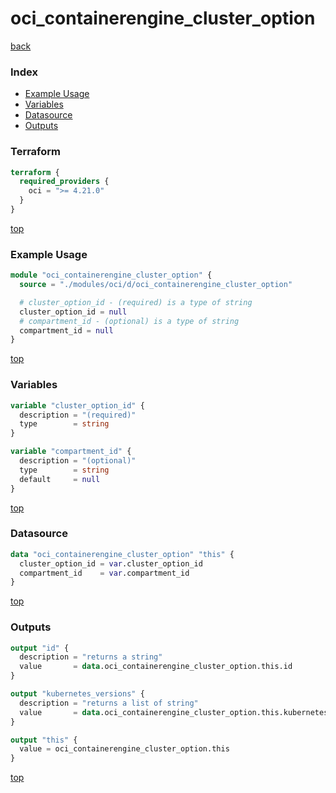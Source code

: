 # oci_containerengine_cluster_option

[back](../oci.md)

### Index

- [Example Usage](#example-usage)
- [Variables](#variables)
- [Datasource](#datasource)
- [Outputs](#outputs)

### Terraform

```terraform
terraform {
  required_providers {
    oci = ">= 4.21.0"
  }
}
```

[top](#index)

### Example Usage

```terraform
module "oci_containerengine_cluster_option" {
  source = "./modules/oci/d/oci_containerengine_cluster_option"

  # cluster_option_id - (required) is a type of string
  cluster_option_id = null
  # compartment_id - (optional) is a type of string
  compartment_id = null
}
```

[top](#index)

### Variables

```terraform
variable "cluster_option_id" {
  description = "(required)"
  type        = string
}

variable "compartment_id" {
  description = "(optional)"
  type        = string
  default     = null
}
```

[top](#index)

### Datasource

```terraform
data "oci_containerengine_cluster_option" "this" {
  cluster_option_id = var.cluster_option_id
  compartment_id    = var.compartment_id
}
```

[top](#index)

### Outputs

```terraform
output "id" {
  description = "returns a string"
  value       = data.oci_containerengine_cluster_option.this.id
}

output "kubernetes_versions" {
  description = "returns a list of string"
  value       = data.oci_containerengine_cluster_option.this.kubernetes_versions
}

output "this" {
  value = oci_containerengine_cluster_option.this
}
```

[top](#index)